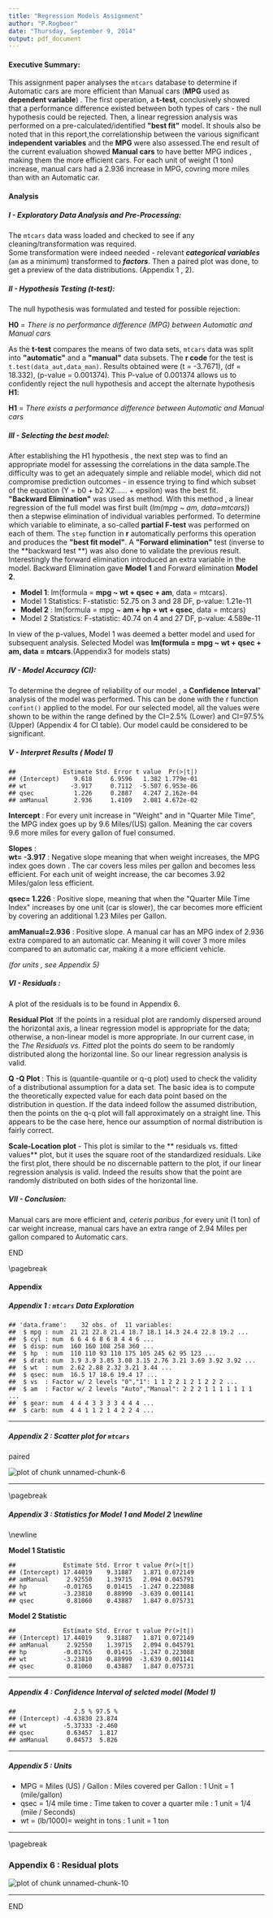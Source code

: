 ```yaml
---
title: "Regression Models Assignment"
author: "P.Rogbeer"
date: "Thursday, September 9, 2014"
output: pdf_document
---
```

#### Executive Summary: 

This assignment paper analyses the `mtcars` database to determine if Automatic cars are more efficient than Manual cars (**MPG** used as **dependent variable**) . The first operation, a **t-test**, conclusively showed that a performance difference existed between both types of cars - the null hypothesis could be rejected. Then, a linear regression analysis was performed on a pre-calculated/identified  **"best fit"** model. It shouls also be noted that in this report,the correlationship between the various  significant **independent variables** and the **MPG** were also assessed.The end result of the current evaluation showed **Manual cars** to have better MPG indices , making them the  more efficient cars. For each unit of weight (1 ton) increase,  manual cars had a 2.936 increase in MPG, covring more miles than with an Automatic car.

#### Analysis



##### I - Exploratory Data Analysis and Pre-Processing:  
  
The `mtcars` data wass loaded and checked to see if any cleaning/transformation was required.  
Some transformation were indeed needed - relevant ***categorical variables*** (`am` as a minimum) transformed to ***factors***. Then a paired plot was done, to get a preview of  the data distributions. (Appendix 1 , 2).





##### II - Hypothesis Testing (t-test):  



The null hypothesis was formulated  and tested for possible rejection:  

**H0** = *There is no performance difference (MPG) between Automatic and Manual cars*  

As the **t-test** compares the means of two data sets, `mtcars` data was split into  **"automatic"** and a **"manual"** data subsets. The **r code** for the test is ` t.test(data_aut,data_man)`. Results obtained were  (t = -3.7671), (df = 18.332), (p-value = 0.001374). This P-value of 0.001374 allows us to confidently reject the null hypothesis and accept the alternate hypothesis **H1**:  

**H1** = *There exists a performance difference between Automatic and Manual cars*  



##### III - Selecting the best model:


After establishing the H1 hypothesis , the next step was to find an appropriate model for assessing the correlations in the data sample.The difficulty was to get an adequately simple and reliable model, which did not compromise prediction outcomes - in essence trying to find which subset of the equation (Y = b0 + b2 X2...... + epsilon) was the best fit.  
**"Backward Elimination"** was used as method.  With this method , a linear regression of the full model was first built (*lm(mpg ~ am, data=mtcars)*) then a stepwise elimination of individual variables performed. To determine which variable to eliminate, a so-called **partial F-test** was performed on each of them. The `step` function in **r** automatically performs this operation and produces the **"best fit model"**. A **"Forward elimination"** test (inverse to the **backward test **) was also done to validate the previous result. Interestingly the forward elimination introduced an extra variable in the model.
Backward Elimination gave **Model 1** and Forward elimination **Model 2**.  



- **Model 1**:  lm(formula = **mpg ~ wt + qsec + am**, data = mtcars).  
- Model 1 Statistics:  F-statistic: 52.75 on 3 and 28 DF,  p-value: 1.21e-11  
- **Model 2** :  lm(formula = mpg ~ **am + hp + wt + qsec**, data = mtcars)  
- Model 2 Statistics:  F-statistic: 40.74 on 4 and 27 DF,  p-value: 4.589e-11

In view of the p-values, Model 1 was deemed a better model and used for subsequent analysis.
Selected Model was **lm(formula = mpg ~ wt + qsec + am, data = mtcars**.(Appendix3 for models stats)






##### IV - Model Accuracy (CI):  


To determine the degree of reliability of our model , a **Confidence Interval**" analysis of the model was performed. This can be done with the r function `confint()` applied to the model. For our selected model, all the values were shown to be within the range defined by the CI=2.5% (Lower) and CI=97.5% (Upper) (Appendix 4 for CI table). Our model cauld be considered to be significant.

##### V - Interpret Results ( Model 1)


```
##             Estimate Std. Error t value  Pr(>|t|)
## (Intercept)    9.618     6.9596   1.382 1.779e-01
## wt            -3.917     0.7112  -5.507 6.953e-06
## qsec           1.226     0.2887   4.247 2.162e-04
## amManual       2.936     1.4109   2.081 4.672e-02
```

**Intercept** : 
For every unit increase in "Weight" and in "Quarter Mile Time", the MPG index goes up by 9.6 Miles/(US) gallon.  Meaning the car covers 9.6 more miles for every gallon of fuel consumed.  

**Slopes** :  
**wt= -3.917** :  Negative slope meaning that when weight increases, the MPG index goes down . The car covers less miles per gallon and becomes less efficient. For each unit of weight increase, the car becomes 3.92 Miles/galon less efficient. 

**qsec= 1.226** : Positive slope, meaning that when the "Quarter Mile Time Index" increases by one unit (car is slower), the car becomes more efficient by covering an additional 1.23 Miles per Gallon.  

**amManual=2.936** : Positive slope. A manual car has an MPG index of 2.936 extra compared to an automatic car. Meaning it will cover 3 more miles compared to an automatic car, making it a more efficient vehicle.  

*(for units , see Appendix 5)*



##### VI - Residuals :   
  

A plot of the residuals is to be found in Appendix  6.  

**Residual Plot** :If the points in a residual plot are randomly dispersed around the horizontal axis, a linear regression model is appropriate for the data; otherwise, a non-linear model is more appropriate. In our current case, in the *The Residuals vs. Fitted* plot the points do seem to be randomly distributed along the horizontal line. So our linear regression analysis is valid.  

**Q -Q Plot** : This is (quantile-quantile or q-q plot) used to check the validity of a distributional assumption for a data set. The basic idea is to compute the theoretically expected value for each data point based on the distribution in question. If the data indeed follow the assumed distribution, then the points on the q-q plot will fall approximately on a straight line. This appears to be the case here, hence our assumption of normal distribution is fairly correct.  

**Scale-Location plot** - This plot is similar to the ** residuals vs. fitted values** plot, but it uses the square root of the standardized residuals. Like the first plot, there should be no discernable pattern to the plot, if our linear regression analysis is valid. Indeed the results show that the point are randomly distributed on both sides of the horizontal line.




##### VII - Conclusion:  
Manual cars are more efficient and, *ceteris paribus* ,for every unit (1 ton) of car weight increase, manual cars have an extra range of 2.94 Miles per gallon compared to Automatic cars. 


END

\pagebreak



#### Appendix



##### Appendix 1 : `mtcars` Data Exploration


```
## 'data.frame':	32 obs. of  11 variables:
##  $ mpg : num  21 21 22.8 21.4 18.7 18.1 14.3 24.4 22.8 19.2 ...
##  $ cyl : num  6 6 4 6 8 6 8 4 4 6 ...
##  $ disp: num  160 160 108 258 360 ...
##  $ hp  : num  110 110 93 110 175 105 245 62 95 123 ...
##  $ drat: num  3.9 3.9 3.85 3.08 3.15 2.76 3.21 3.69 3.92 3.92 ...
##  $ wt  : num  2.62 2.88 2.32 3.21 3.44 ...
##  $ qsec: num  16.5 17 18.6 19.4 17 ...
##  $ vs  : Factor w/ 2 levels "0","1": 1 1 2 2 1 2 1 2 2 2 ...
##  $ am  : Factor w/ 2 levels "Auto","Manual": 2 2 2 1 1 1 1 1 1 1 ...
##  $ gear: num  4 4 4 3 3 3 3 4 4 4 ...
##  $ carb: num  4 4 1 1 2 1 4 2 2 4 ...
```


----

##### Appendix 2 : Scatter plot for `mtcars`  
paired  

![plot of chunk unnamed-chunk-6](figure/unnamed-chunk-6.png) 

----

\pagebreak

##### Appendix 3 : Statistics for Model 1 and Model 2  \newline 
\newline  
  
  
 
 **Model 1 Statistic**

```
##             Estimate Std. Error t value Pr(>|t|)
## (Intercept) 17.44019    9.31887   1.871 0.072149
## amManual     2.92550    1.39715   2.094 0.045791
## hp          -0.01765    0.01415  -1.247 0.223088
## wt          -3.23810    0.88990  -3.639 0.001141
## qsec         0.81060    0.43887   1.847 0.075731
```



**Model 2 Statistic**

```
##             Estimate Std. Error t value Pr(>|t|)
## (Intercept) 17.44019    9.31887   1.871 0.072149
## amManual     2.92550    1.39715   2.094 0.045791
## hp          -0.01765    0.01415  -1.247 0.223088
## wt          -3.23810    0.88990  -3.639 0.001141
## qsec         0.81060    0.43887   1.847 0.075731
```

----


##### Appendix 4 : Confidence Interval of selcted model (Model 1) 


```
##                2.5 % 97.5 %
## (Intercept) -4.63830 23.874
## wt          -5.37333 -2.460
## qsec         0.63457  1.817
## amManual     0.04573  5.826
```

----


##### Appendix 5 : Units 

- MPG = Miles (US) / Gallon :  Miles covered per Gallon : 1 Unit = 1 (mile/gallon)
- qsec = 1/4 mile time : Time taken to cover a quarter mile : 1 unit = 1/4 (mile / Seconds)
- wt =  (lb/1000)= weight in tons : 1 unit = 1 ton

----

\pagebreak

### Appendix 6 : Residual plots

![plot of chunk unnamed-chunk-10](figure/unnamed-chunk-10.png) 

----

END 
